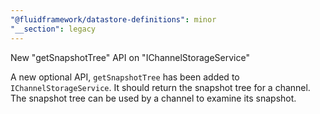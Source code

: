 ```yaml
---
"@fluidframework/datastore-definitions": minor
"__section": legacy
---
```

New "getSnapshotTree" API on "IChannelStorageService"

A new optional API, `getSnapshotTree` has been added to `IChannelStorageService`. It should return the snapshot tree for a channel. The snapshot tree can be used by a channel to examine its snapshot.
